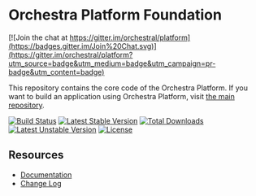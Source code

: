 Orchestra Platform Foundation
==============

[![Join the chat at https://gitter.im/orchestral/platform](https://badges.gitter.im/Join%20Chat.svg)](https://gitter.im/orchestral/platform?utm_source=badge&utm_medium=badge&utm_campaign=pr-badge&utm_content=badge)

This repository contains the core code of the Orchestra Platform. If you want to build an application using Orchestra Platform, visit [the main repository](https://github.com/orchestral/platform).

[![Build Status](https://travis-ci.org/orchestral/foundation.svg?branch=3.8)](https://travis-ci.org/orchestral/foundation)
[![Latest Stable Version](https://poser.pugx.org/orchestra/foundation/v/stable)](https://packagist.org/packages/orchestra/foundation)
[![Total Downloads](https://poser.pugx.org/orchestra/foundation/downloads)](https://packagist.org/packages/orchestra/foundation)
[![Latest Unstable Version](https://poser.pugx.org/orchestra/foundation/v/unstable)](https://packagist.org/packages/orchestra/foundation)
[![License](https://poser.pugx.org/orchestra/foundation/license)](https://packagist.org/packages/orchestra/foundation)

## Resources

* [Documentation](https://orchestraplatform.readme.io/)
* [Change Log](https://github.com/orchestral/foundation/releases)
